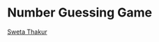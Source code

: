 # Number Guessing Game

<a href="https://ah-aliakbarpour.github.io/number-guessing-game/" target="_blank">
Sweta Thakur
</a>
